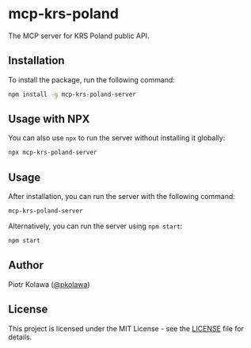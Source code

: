 # mcp-krs-poland

The MCP server for KRS Poland public API.

## Installation

To install the package, run the following command:

```bash
npm install -g mcp-krs-poland-server
```

## Usage with NPX

You can also use `npx` to run the server without installing it globally:

```bash
npx mcp-krs-poland-server
```

## Usage

After installation, you can run the server with the following command:

```bash
mcp-krs-poland-server
```

Alternatively, you can run the server using `npm start`:

```bash
npm start
```

## Author

Piotr Kolawa ([@pkolawa](https://github.com/pkolawa))

## License

This project is licensed under the MIT License - see the [LICENSE](LICENSE) file for details.